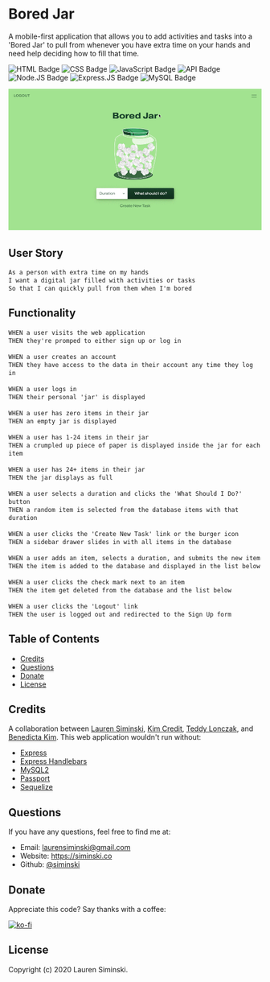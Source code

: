 # Bored Jar
A mobile-first application that allows you to add activities and tasks into a 'Bored Jar' to pull from whenever you have extra time on your hands and need help deciding how to fill that time.

![HTML Badge](https://img.shields.io/badge/-HTML-323795) ![CSS Badge](https://img.shields.io/badge/-CSS-01A990) ![JavaScript Badge](https://img.shields.io/badge/-JavaScript-539436) ![API Badge](https://img.shields.io/badge/-API-F58021) ![Node.JS Badge](https://img.shields.io/badge/-Node.JS-CF1848) ![Express.JS Badge](https://img.shields.io/badge/-Express.JS-750460) ![MySQL Badge](https://img.shields.io/badge/-MySQL-61489C)  

![Application Screenshot](public/img/jar.gif)


## User Story
```
As a person with extra time on my hands
I want a digital jar filled with activities or tasks
So that I can quickly pull from them when I'm bored
```


## Functionality
```
WHEN a user visits the web application
THEN they're promped to either sign up or log in

WHEN a user creates an account
THEN they have access to the data in their account any time they log in

WHEN a user logs in
THEN their personal 'jar' is displayed

WHEN a user has zero items in their jar
THEN an empty jar is displayed

WHEN a user has 1-24 items in their jar
THEN a crumpled up piece of paper is displayed inside the jar for each item

WHEN a user has 24+ items in their jar
THEN the jar displays as full

WHEN a user selects a duration and clicks the 'What Should I Do?' button
THEN a random item is selected from the database items with that duration

WHEN a user clicks the 'Create New Task' link or the burger icon
THEN a sidebar drawer slides in with all items in the database

WHEN a user adds an item, selects a duration, and submits the new item
THEN the item is added to the database and displayed in the list below

WHEN a user clicks the check mark next to an item
THEN the item get deleted from the database and the list below

WHEN a user clicks the 'Logout' link
THEN the user is logged out and redirected to the Sign Up form
```


## Table of Contents
* [Credits](#credits)
* [Questions](#questions)
* [Donate](#donate)
* [License](#license)


## Credits
A collaboration between [Lauren Siminski](https://github.com/siminski), [Kim Credit](https://github.com/kimcredit), [Teddy Lonczak](https://github.com/tedlon2314), and [Benedicta Kim](https://github.com/benedictakim). This web application wouldn't run without:
* [Express](https://www.npmjs.com/package/express)
* [Express Handlebars](https://www.npmjs.com/package/express-handlebars)
* [MySQL2](https://www.npmjs.com/package/mysql2)
* [Passport](https://www.npmjs.com/package/passport)
* [Sequelize](https://www.npmjs.com/package/sequelize)


## Questions
If you have any questions, feel free to find me at:
* Email: laurensiminski@gmail.com
* Website: https://siminski.co
* Github: [@siminski](https://github.com/siminski)


## Donate
Appreciate this code? Say thanks with a coffee:

[![ko-fi](https://www.ko-fi.com/img/githubbutton_sm.svg)](https://ko-fi.com/W7W21YVJJ)


## License
Copyright (c) 2020 Lauren Siminski.